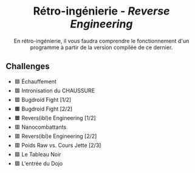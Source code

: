 <div align="center">
  <h1>Rétro-ingénierie - <i>Reverse Engineering</i></h1>
  <p>
    En rétro-ingénierie, il vous faudra comprendre le fonctionnement d'un programme à partir de la version compilée de ce dernier.
  </p>
</div>

## Challenges
- 🟦 Échauffement
- 🟩 Intronisation du CHAUSSURE
- 🟩 Bugdroid Fight [1/2]
- 🟧 Bugdroid Fight [2/2]
- 🟧 Revers(ibl)e Engineering [1/2]
- 🟥 Nanocombattants
- 🟥 Revers(ibl)e Engineering [2/2]
- 🟥 Poids Raw vs. Cours Jette [2/3]
- 🟪 Le Tableau Noir
- 🟪 L'entrée du Dojo